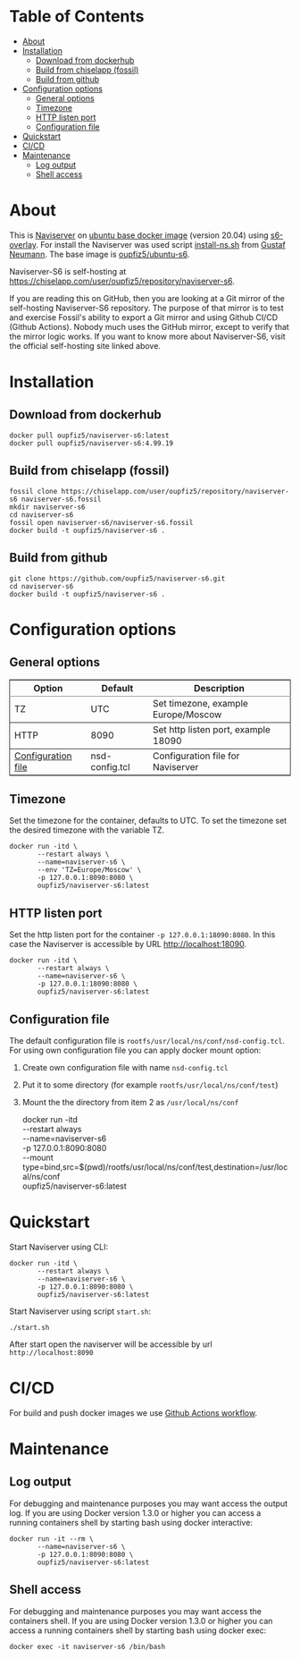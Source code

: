 # Table of Contents

-   [About](#orgd3d07e3)
-   [Installation](#orgdcf4b44)
    -   [Download from dockerhub](#orgfd87ff3)
    -   [Build from chiselapp (fossil)](#orgee09f7f)
    -   [Build from github](#org3bfcfd8)
-   [Configuration options](#org69d5853)
    -   [General options](#org64eb277)
    -   [Timezone](#org7ebaa94)
    -   [HTTP listen port](#org3994e1f)
    -   [Configuration file](#orgb56aaef)
-   [Quickstart](#org14b94a8)
-   [CI/CD](#org0738fd3)
-   [Maintenance](#org6321264)
    -   [Log output](#org44f356b)
    -   [Shell access](#org7b130b4)



<a id="orgd3d07e3"></a>

# About

This is [Naviserver](https://wiki.tcl-lang.org/page/NaviServer) on [ubuntu base docker image](https://hub.docker.com/_/ubuntu) (version 20.04) using [s6-overlay](https://github.com/just-containers/s6-overlay).
For install the Naviserver was used script [install-ns.sh](https://github.com/gustafn/install-ns/blob/master/install-oacs.sh) from [Gustaf Neumann](https://github.com/gustafn/install-ns).
The base image is [oupfiz5/ubuntu-s6](https://hub.docker.com/r/oupfiz5/ubuntu-s6).

Naviserver-S6 is self-hosting at <https://chiselapp.com/user/oupfiz5/repository/naviserver-s6>.

If you are reading this on GitHub, then you are looking at a Git mirror of the self-hosting Naviserver-S6 repository.  The purpose of that mirror is to test and exercise Fossil's ability to export a Git mirror and using Github CI/CD  (Github Actions). Nobody much uses the GitHub mirror, except to verify that the mirror logic works. If you want to know more about Naviserver-S6, visit the official self-hosting site linked above.


<a id="orgdcf4b44"></a>

# Installation


<a id="orgfd87ff3"></a>

## Download from dockerhub

    docker pull oupfiz5/naviserver-s6:latest
    docker pull oupfiz5/naviserver-s6:4.99.19


<a id="orgee09f7f"></a>

## Build from chiselapp (fossil)

    fossil clone https://chiselapp.com/user/oupfiz5/repository/naviserver-s6 naviserver-s6.fossil
    mkdir naviserver-s6
    cd naviserver-s6
    fossil open naviserver-s6/naviserver-s6.fossil
    docker build -t oupfiz5/naviserver-s6 .


<a id="org3bfcfd8"></a>

## Build from github

    git clone https://github.com/oupfiz5/naviserver-s6.git
    cd naviserver-s6
    docker build -t oupfiz5/naviserver-s6 .


<a id="org69d5853"></a>

# Configuration options


<a id="org64eb277"></a>

## General options

<table border="2" cellspacing="0" cellpadding="6" rules="groups" frame="hsides">


<colgroup>
<col  class="org-left" />

<col  class="org-left" />

<col  class="org-left" />
</colgroup>
<thead>
<tr>
<th scope="col" class="org-left">Option</th>
<th scope="col" class="org-left">Default</th>
<th scope="col" class="org-left">Description</th>
</tr>
</thead>

<tbody>
<tr>
<td class="org-left">TZ</td>
<td class="org-left">UTC</td>
<td class="org-left">Set timezone, example Europe/Moscow</td>
</tr>
</tbody>

<tbody>
<tr>
<td class="org-left">HTTP</td>
<td class="org-left">8090</td>
<td class="org-left">Set http listen port, example 18090</td>
</tr>
</tbody>

<tbody>
<tr>
<td class="org-left"><a href="#orgb56aaef">Configuration file</a></td>
<td class="org-left">nsd-config.tcl</td>
<td class="org-left">Configuration file for Naviserver</td>
</tr>
</tbody>
</table>


<a id="org7ebaa94"></a>

## Timezone

Set the timezone for the container, defaults to UTC. To set the timezone set the desired timezone with the variable TZ.

    docker run -itd \
           --restart always \
           --name=naviserver-s6 \
           --env 'TZ=Europe/Moscow' \
           -p 127.0.0.1:8090:8080 \
           oupfiz5/naviserver-s6:latest


<a id="org3994e1f"></a>

## HTTP listen port

Set the http listen port for the container `-p 127.0.0.1:18090:8080`.
In this case the Naviserver is accessible by URL [http://localhost:18090](http://localhost:8090).

    docker run -itd \
           --restart always \
           --name=naviserver-s6 \
           -p 127.0.0.1:18090:8080 \
           oupfiz5/naviserver-s6:latest


<a id="orgb56aaef"></a>

## Configuration file

The default configuration file is `rootfs/usr/local/ns/conf/nsd-config.tcl`.
For using own configuration file you can apply docker mount option:

1.  Create own configuration file with name `nsd-config.tcl`
2.  Put it to some directory (for example `rootfs/usr/local/ns/conf/test`)
3.  Mount the the directory from item 2 as `/usr/local/ns/conf`

    docker run -itd \
           --restart always \
           --name=naviserver-s6  \
           -p 127.0.0.1:8090:8080 \
           --mount type=bind,src=$(pwd)/rootfs/usr/local/ns/conf/test,destination=/usr/local/ns/conf \
           oupfiz5/naviserver-s6:latest


<a id="org14b94a8"></a>

# Quickstart

Start Naviserver using CLI:

    docker run -itd \
           --restart always \
           --name=naviserver-s6 \
           -p 127.0.0.1:8090:8080 \
           oupfiz5/naviserver-s6:latest

Start Naviserver using script `start.sh`:

    ./start.sh

After start open the naviserver will be accessible by url `http://localhost:8090`


<a id="org0738fd3"></a>

# CI/CD

For  build and push docker images we use  [Github Actions workflow](https://github.com/oupfiz5/naviserver-s6/blob/master/.github/workflows/on-push.yaml).


<a id="org6321264"></a>

# Maintenance


<a id="org44f356b"></a>

## Log output

For debugging and maintenance purposes you may want access the output
log. If you are using Docker version 1.3.0 or higher you can access a
running containers shell by starting bash using docker interactive:

    docker run -it --rm \
           --name=naviserver-s6 \
           -p 127.0.0.1:8090:8080 \
           oupfiz5/naviserver-s6:latest


<a id="org7b130b4"></a>

## Shell access

For debugging and maintenance purposes you may want access the containers shell. If you are using Docker version 1.3.0 or higher you can access a running containers shell by starting bash using docker exec:

    docker exec -it naviserver-s6 /bin/bash
